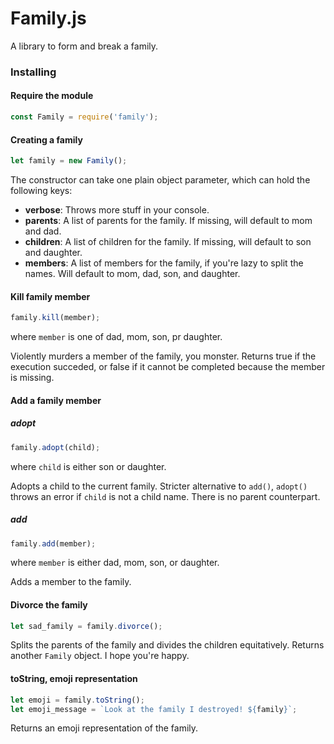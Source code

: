 # Family.js

A library to form and break a family.

### Installing

#### Require the module
```javascript
const Family = require('family');
```

#### Creating a family
```javascript
let family = new Family();
```
The constructor can take one plain object parameter, which can hold the following keys:
- **verbose**: Throws more stuff in your console.
- **parents**: A list of parents for the family. If missing, will default to mom and dad.
- **children**: A list of children for the family. If missing, will default to son and daughter.
- **members**: A list of members for the family, if you're lazy to split the names. Will default to mom, dad, son, and daughter.

#### Kill family member
```javascript
family.kill(member);
```
where `member` is one of dad, mom, son, pr daughter.

Violently murders a member of the family, you monster. Returns true if the execution succeded, or false if it cannot be completed because the member is missing.

#### Add a family member

##### adopt
```javascript
family.adopt(child);
```
where `child` is either son or daughter.

Adopts a child to the current family. Stricter alternative to `add()`, `adopt()` throws an error if `child` is not a child name. There is no parent counterpart.

##### add
```javascript
family.add(member);
```
where `member` is either dad, mom, son, or daughter.

Adds a member to the family.

#### Divorce the family
```javascript
let sad_family = family.divorce();
```

Splits the parents of the family and divides the children equitatively. Returns another `Family` object. I hope you're happy.

#### toString, emoji representation
```javascript
let emoji = family.toString();
let emoji_message = `Look at the family I destroyed! ${family}`;
```

Returns an emoji representation of the family.